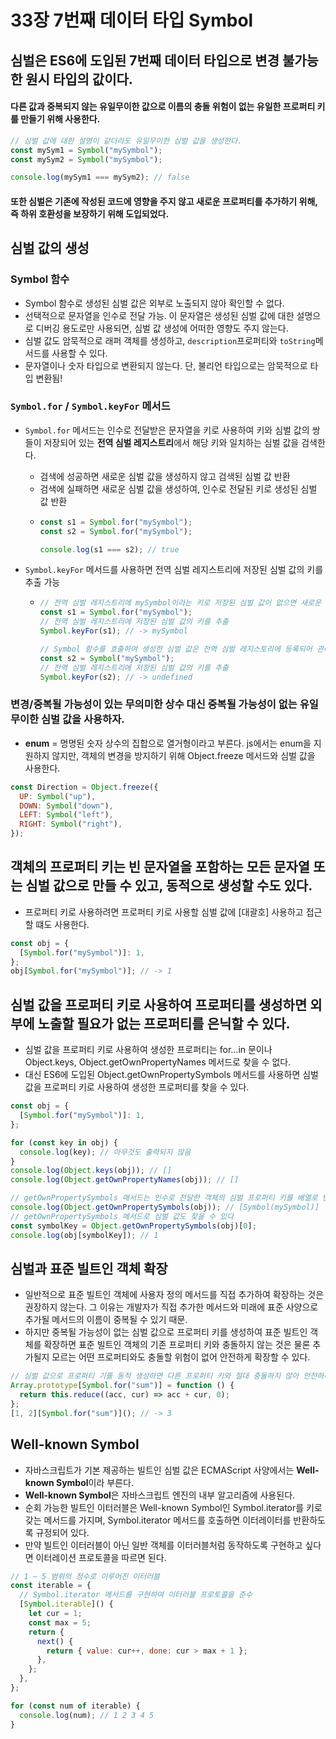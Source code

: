 # 33장 7번째 데이터 타입 Symbol

## 심벌은 ES6에 도입된 7번째 데이터 타입으로 변경 불가능한 원시 타입의 값이다.

#### 다른 값과 중복되지 않는 유일무이한 값으로 이름의 충돌 위험이 없는 유일한 프로퍼티 키를 만들기 위해 사용한다.

```javascript
// 심벌 값에 대한 설명이 같더라도 유일무이한 심벌 값을 생성한다.
const mySym1 = Symbol("mySymbol");
const mySym2 = Symbol("mySymbol");

console.log(mySym1 === mySym2); // false
```

#### 또한 심벌은 기존에 작성된 코드에 영향을 주지 않고 새로운 프로퍼티를 추가하기 위해, 즉 하위 호환성을 보장하기 위해 도입되었다.

## 심벌 값의 생성

### Symbol 함수

- Symbol 함수로 생성된 심벌 값은 외부로 노출되지 않아 확인할 수 없다.
- 선택적으로 문자열을 인수로 전달 가능. 이 문자열은 생성된 심벌 값에 대한 설명으로 디버깅 용도로만 사용되면, 심벌 값 생성에 어떠한 영향도 주지 않는다.
- 심벌 값도 암묵적으로 래퍼 객체를 생성하고, `description`프로퍼티와 `toString`메서드를 사용할 수 있다.
- 문자열이나 숫자 타입으로 변환되지 않는다. 단, 불리언 타입으로는 암묵적으로 타입 변환됨!

### `Symbol.for` / `Symbol.keyFor` 메서드

- `Symbol.for` 메서드는 인수로 전달받은 문자열을 키로 사용하여 키와 심벌 값의 쌍들이 저장되어 있는 **전역 심벌 레지스트리**에서 해당 키와 일치하는 심벌 값을 검색한다.

  - 검색에 성공하면 새로운 심벌 값을 생성하지 않고 검색된 심벌 값 반환
  - 검색에 실패하면 새로운 심벌 값을 생성하여, 인수로 전달된 키로 생성된 심벌 값 반환
  - ```javascript
    const s1 = Symbol.for("mySymbol");
    const s2 = Symbol.for("mySymbol");

    console.log(s1 === s2); // true
    ```

- `Symbol.keyFor` 메서드를 사용하면 전역 심벌 레지스트리에 저장된 심벌 값의 키를 추출 가능

  - ```javascript
    // 전역 심벌 레지스트리에 mySymbol이라는 키로 저장된 심벌 값이 없으면 새로운 심벌 값을 생성
    const s1 = Symbol.for("mySymbol");
    // 전역 심벌 레지스트리에 저장된 심벌 값의 키를 추출
    Symbol.keyFor(s1); // -> mySymbol

    // Symbol 함수를 호출하여 생성한 심벌 값은 전역 심벌 레지스토리에 등록되어 관리되지 않음
    const s2 = Symbol("mySymbol");
    // 전역 심벌 레지스트리에 저장된 심벌 값의 키를 추출
    Symbol.keyFor(s2); // -> undefined
    ```

### 변경/중복될 가능성이 있는 무의미한 상수 대신 중복될 가능성이 없는 유일무이한 심벌 값을 사용하자.

- **enum** = 명명된 숫자 상수의 집합으로 열거형이라고 부른다. js에서는 enum을 지원하지 않지만, 객체의 변경을 방지하기 위해 Object.freeze 메서드와 심벌 값을 사용한다.

```javascript
const Direction = Object.freeze({
  UP: Symbol("up"),
  DOWN: Symbol("down"),
  LEFT: Symbol("left"),
  RIGHT: Symbol("right"),
});
```

## 객체의 프로퍼티 키는 빈 문자열을 포함하는 모든 문자열 또는 심벌 값으로 만들 수 있고, 동적으로 생성할 수도 있다.

- 프로퍼티 키로 사용하려면 프로퍼티 키로 사용할 심벌 값에 [대괄호] 사용하고 접근할 떄도 사용한다.

```javascript
const obj = {
  [Symbol.for("mySymbol")]: 1,
};
obj[Symbol.for("mySymbol")]; // -> 1
```

## 심벌 값을 프로퍼티 키로 사용하여 프로퍼티를 생성하면 외부에 노출할 필요가 없는 프로퍼티를 은닉할 수 있다.

- 심벌 값을 프로퍼티 키로 사용하여 생성한 프로퍼티는 for…in 문이나 Object.keys, Object.getOwnPropertyNames 메서드로 찾을 수 없다.
- 대신 ES6에 도입된 Object.getOwnPropertySymbols 메서드를 사용하면 심벌 값을 프로퍼티 키로 사용하여 생성한 프로퍼티를 찾을 수 있다.

```javascript
const obj = {
  [Symbol.for("mySymbol")]: 1,
};

for (const key in obj) {
  console.log(key); // 아무것도 출력되지 않음
}
console.log(Object.keys(obj)); // []
console.log(Object.getOwnPropertyNames(obj)); // []

// getOwnPropertySymbols 매서드는 인수로 전달한 객체의 심벌 프로퍼티 키를 배열로 반환
console.log(Object.getOwnPropertySymbols(obj)); // [Symbol(mySymbol)]
// getOwnPropertySymbols 메서드로 심벌 값도 찾을 수 있다
const symbolKey = Object.getOwnPropertySymbols(obj)[0];
console.log(obj[symbolKey]); // 1
```

## 심벌과 표준 빌트인 객체 확장

- 일반적으로 표준 빌트인 객체에 사용자 정의 메서드를 직접 추가하여 확장하는 것은 권장하지 않는다. 그 이유는 개발자가 직접 추가한 메서드와 미래에 표준 사양으로 추가될 메서드의 이름이 중복될 수 있기 때문.
- 하지만 중복될 가능성이 없는 심벌 값으로 프로퍼티 키를 생성하여 표준 빌트인 객체를 확장하면 표준 빌트인 객체의 기존 프로퍼티 키와 충돌하지 않는 것은 물론 추가될지 모르는 어떤 프로퍼티와도 충돌할 위험이 없어 안전하게 확장할 수 있다.

```javascript
// 심벌 값으로 프로퍼티 기를 동적 생성하면 다른 프로퍼티 키와 절대 충돌하지 않아 안전하다
Array.prototype[Symbol.for("sum")] = function () {
  return this.reduce((acc, cur) => acc + cur, 0);
};
[1, 2][Symbol.for("sum")](); // -> 3
```

## Well-known Symbol

- 자바스크립트가 기본 제공하는 빌트인 심벌 값은 ECMAScript 사양에서는 **Well-known Symbol**이라 부른다.
- **Well-known Symbol**은 자바스크립트 엔진의 내부 알고리즘에 사용된다.
- 순회 가능한 빌트인 이터러블은 Well-known Symbol인 Symbol.iterator를 키로 갖는 메서드를 가지며, Symbol.iterator 메서드를 호출하면 이터레이터를 반환하도록 규정되어 있다.
- 만약 빌트인 이터러블이 아닌 일반 객체를 이터러블처럼 동작하도록 구현하고 싶다면 이터레이션 프로토콜을 따르면 된다.

```javascript
// 1 ~ 5 범위의 정수로 이루어진 이터러블
const iterable = {
  // Symbol.iterator 메서드를 구현하여 이터러블 프로토콜을 준수
  [Symbol.iterable]() {
    let cur = 1;
    const max = 5;
    return {
      next() {
        return { value: cur++, done: cur > max + 1 };
      },
    };
  },
};

for (const num of iterable) {
  console.log(num); // 1 2 3 4 5
}
```
